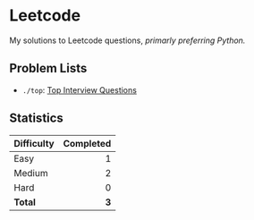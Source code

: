 # Leetcode

My solutions to Leetcode questions, *primarly preferring Python.*

## Problem Lists
* `./top`: [Top Interview Questions](https://leetcode.com/problem-list/top-interview-questions/)

## Statistics
| Difficulty | Completed |
| :---       |      ---: |
| Easy       | 1         |
| Medium     | 2         |
| Hard       | 0         |
| **Total**  | **3**     |